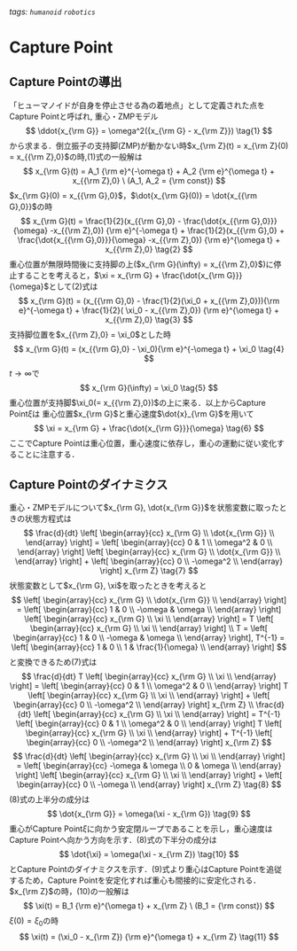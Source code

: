 ###### tags: `humanoid` `robotics`
# Capture Point
## Capture Pointの導出
「ヒューマノイドが自身を停止させる為の着地点」として定義された点をCapture Pointと呼ばれ,
重心・ZMPモデル
$$
    \ddot{x_{\rm G}} = \omega^2({x_{\rm G} - x_{\rm Z}}) \tag{1}
$$
から求まる．倒立振子の支持脚(ZMP)が動かない時$x_{\rm Z}(t) = x_{\rm Z}(0) = x_{{\rm Z},0}$の時,(1)式の一般解は
$$
    x_{\rm G}(t) = A_1 {\rm e}^{-\omega t} +  A_2 {\rm e}^{\omega t} + x_{{\rm Z},0} \ (A_1, A_2 = {\rm const})
$$
$x_{\rm G}(0) = x_{{\rm G},0}$，$\dot{x_{\rm G}(0)} = \dot{x_{{\rm G},0}}$の時
$$
    x_{\rm G}(t) 
    = \frac{1}{2}(x_{{\rm G},0} - \frac{\dot{x_{{\rm G},0}}}{\omega} -x_{{\rm Z},0}) {\rm e}^{-\omega t} 
    + \frac{1}{2}(x_{{\rm G},0} + \frac{\dot{x_{{\rm G},0}}}{\omega} -x_{{\rm Z},0}) {\rm e}^{\omega t} 
    + x_{{\rm Z},0} \tag{2}
$$
重心位置が無限時間後に支持脚の上($x_{\rm G}(\infty) = x_{{\rm Z},0}$)に停止することを考えると，$\xi = x_{\rm G} + \frac{\dot{x_{\rm G}}}{\omega}$として(2)式は
$$
    x_{\rm G}(t)
    = (x_{{\rm G},0} - \frac{1}{2}(\xi_0 + x_{{\rm Z},0})){\rm e}^{-\omega t} 
    + \frac{1}{2}( \xi_0 - x_{{\rm Z},0}) {\rm e}^{\omega t} 
    + x_{{\rm Z},0} \tag{3}
$$
支持脚位置を$x_{{\rm Z},0} = \xi_0$とした時
$$
    x_{\rm G}(t)
    = (x_{{\rm G},0} - \xi_0){\rm e}^{-\omega t} 
    + \xi_0 \tag{4}
$$
$t \rightarrow \infty$で
$$
    x_{\rm G}(\infty) = \xi_0 \tag{5}
$$
重心位置が支持脚$\xi_0(= x_{{\rm Z},0})$の上に来る．以上からCapture Point$\xi$は
重心位置$x_{\rm G}$と重心速度$\dot{x}_{\rm G}$を用いて
$$
    \xi = x_{\rm G} + \frac{\dot{x_{\rm G}}}{\omega} \tag{6}
$$
ここでCapture Pointは重心位置，重心速度に依存し，重心の運動に従い変化することに注意する．
## Capture Pointのダイナミクス
重心・ZMPモデルについて$x_{\rm G}, \dot{x_{\rm G}}$を状態変数に取ったときの状態方程式は
$$
    \frac{d}{dt}
    \left[
        \begin{array}{cc}
        x_{\rm G} \\
        \dot{x_{\rm G}} \\
        \end{array}
    \right] =
    \left[
        \begin{array}{cc}
        0 & 1 \\
        \omega^2 & 0 \\
        \end{array}
    \right]
    \left[
        \begin{array}{cc}
        x_{\rm G} \\
        \dot{x_{\rm G}} \\
        \end{array}
    \right] +
    \left[
        \begin{array}{cc}
        0 \\
        -\omega^2 \\
        \end{array}
    \right] x_{\rm Z}
    \tag{7}
$$
状態変数として$x_{\rm G}, \xi$を取ったときを考えると
$$
    \left[
        \begin{array}{cc}
        x_{\rm G} \\
        \dot{x_{\rm G}} \\
        \end{array}
    \right] =
    \left[
        \begin{array}{cc}
        1 & 0 \\
        -\omega & \omega \\
        \end{array}
    \right]
    \left[
        \begin{array}{cc}
        x_{\rm G} \\
        \xi \\
        \end{array}
    \right] =
    T 
    \left[
        \begin{array}{cc}
        x_{\rm G} \\
        \xi \\
        \end{array}
    \right] \\
        T = 
    \left[
        \begin{array}{cc}
        1 & 0 \\
        -\omega & \omega \\
        \end{array}
    \right], 
    T^{-1} =
    \left[
        \begin{array}{cc}
        1 & 0 \\
        1 & \frac{1}{\omega} \\
        \end{array}
    \right]
$$
と変換できるため(7)式は
$$
    \frac{d}{dt}
    T 
    \left[
        \begin{array}{cc}
        x_{\rm G} \\
        \xi \\
        \end{array}
    \right] =
    \left[
        \begin{array}{cc}
        0 & 1 \\
        \omega^2 & 0 \\
        \end{array}
    \right]
    T 
    \left[
        \begin{array}{cc}
        x_{\rm G} \\
        \xi \\
        \end{array}
    \right] +
    \left[
        \begin{array}{cc}
        0 \\
        -\omega^2 \\
        \end{array}
    \right] x_{\rm Z} \\
    \frac{d}{dt}
    \left[
        \begin{array}{cc}
        x_{\rm G} \\
        \xi \\
        \end{array}
    \right] =
    T^{-1}
    \left[
        \begin{array}{cc}
        0 & 1 \\
        \omega^2 & 0 \\
        \end{array}
    \right]
    T 
    \left[
        \begin{array}{cc}
        x_{\rm G} \\
        \xi \\
        \end{array}
    \right] +
    T^{-1}
    \left[
        \begin{array}{cc}
        0 \\
        -\omega^2 \\
        \end{array}
    \right] x_{\rm Z} 
$$
$$
    \frac{d}{dt}
    \left[
        \begin{array}{cc}
        x_{\rm G} \\
        \xi \\
        \end{array}
    \right] =
    \left[
        \begin{array}{cc}
        -\omega & \omega \\
        0 & \omega \\
        \end{array}
    \right]
    \left[
        \begin{array}{cc}
        x_{\rm G} \\
        \xi \\
        \end{array}
    \right] +
    \left[
        \begin{array}{cc}
        0 \\
        -\omega \\
        \end{array}
    \right] x_{\rm Z} \tag{8}
$$
(8)式の上半分の成分は
$$
    \dot{x_{\rm G}} = \omega(\xi - x_{\rm G}) \tag{9}
$$
重心がCapture Point$\xi$に向かう安定閉ループであることを示し，重心速度はCapture Pointへ向かう方向を示す．(8)式の下半分の成分は
$$
    \dot{\xi} = \omega(\xi - x_{\rm Z}) \tag{10}
$$
とCapture Pointのダイナミクスを示す．(9)式より重心はCapture Pointを追従するため，Capture Pointを安定化すれば重心も間接的に安定化される．$x_{\rm Z}$の時，(10)の一般解は
$$
    \xi(t) = B_1 {\rm e}^{\omega t} + x_{\rm Z} \ (B_1 = {\rm const})
$$
$\xi(0) = \xi_0$の時
$$
    \xi(t) = (\xi_0 - x_{\rm Z}) {\rm e}^{\omega t} + x_{\rm Z} \tag{11}
$$